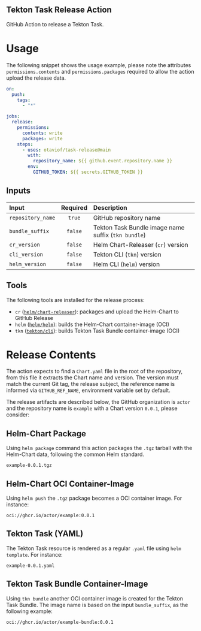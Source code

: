 Tekton Task Release Action
--------------------------

GitHub Action to release a Tekton Task.

# Usage

The following snippet shows the usage example, please note the attributes `permissions.contents` and `permissions.packages` required to allow the action upload the release data.


```yaml
on:
  push:
    tags:
      - "*"

jobs:
  release:
    permissions:
      contents: write
      packages: write
    steps:
      - uses: otaviof/task-release@main
        with:
          repository_name: ${{ github.event.repository.name }}
        env:
          GITHUB_TOKEN: ${{ secrets.GITHUB_TOKEN }}
```

## Inputs

| Input             | Required | Description                                         |
|:------------------|:--------:|:----------------------------------------------------|
| `repository_name` | `true`   | GitHub repository name                              |
| `bundle_suffix`   | `false`  | Tekton Task Bundle image name suffix (`tkn bundle`) |
| `cr_version`      | `false`  | Helm Chart-Releaser (`cr`) version                  |
| `cli_version`     | `false`  | Tekton CLI (`tkn`) version                          |
| `helm_version`    | `false`  | Helm CLI (`helm`) version                           |

## Tools

The following tools are installed for the release process:

- `cr` ([`helm/chart-releaser`][helmCR]): packages and upload the Helm-Chart to GitHub Release
- `helm` ([`helm/helm`][helm]): builds the Helm-Chart container-image (OCI)
- `tkn` ([`tekton/cli`][tektonCLI]): builds Tekton Task Bundle container-image (OCI)

# Release Contents

The action expects to find a `Chart.yaml` file in the root of the repository, from this file it extracts the Chart name and version. The version must match the current Git tag, the release subject, the reference name is informed via `GITHUB_REF_NAME`, environment variable set by default.

The release artifacts are described below, the GitHub organization is `actor` and the repository name is `example` with a Chart version `0.0.1`, please consider:

## Helm-Chart Package

Using `helm package` command this action packages the `.tgz` tarball with the Helm-Chart data, following the common Helm standard.

```
example-0.0.1.tgz
```

## Helm-Chart OCI Container-Image

Using `helm push` the `.tgz` package becomes a OCI container image. For instance:

```
oci://ghcr.io/actor/example:0.0.1
```

## Tekton Task (YAML)

The Tekton Task resource is rendered as a regular `.yaml` file using `helm template`. For instance:

```
example-0.0.1.yaml
```

## Tekton Task Bundle Container-Image

Using `tkn bundle` another OCI container image is created for the Tekton Task Bundle. The image name is based on the input `bundle_suffix`, as the following example:

```
oci://ghcr.io/actor/example-bundle:0.0.1
```

[helmCR]: https://github.com/helm/chart-releaser
[helm]: https://github.com/helm/helm
[tektonCLI]: https://github.com/tektoncd/cli